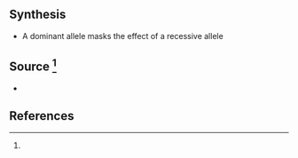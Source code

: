 ## Synthesis
- A dominant allele masks the effect of a recessive allele
## Source [^1]
- 
## References

[^1]: